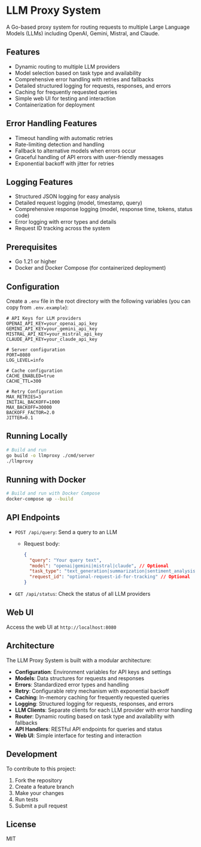 # LLM Proxy System

A Go-based proxy system for routing requests to multiple Large Language Models (LLMs) including OpenAI, Gemini, Mistral, and Claude.

## Features

- Dynamic routing to multiple LLM providers
- Model selection based on task type and availability
- Comprehensive error handling with retries and fallbacks
- Detailed structured logging for requests, responses, and errors
- Caching for frequently requested queries
- Simple web UI for testing and interaction
- Containerization for deployment

## Error Handling Features

- Timeout handling with automatic retries
- Rate-limiting detection and handling
- Fallback to alternative models when errors occur
- Graceful handling of API errors with user-friendly messages
- Exponential backoff with jitter for retries

## Logging Features

- Structured JSON logging for easy analysis
- Detailed request logging (model, timestamp, query)
- Comprehensive response logging (model, response time, tokens, status code)
- Error logging with error types and details
- Request ID tracking across the system

## Prerequisites

- Go 1.21 or higher
- Docker and Docker Compose (for containerized deployment)

## Configuration

Create a `.env` file in the root directory with the following variables (you can copy from `.env.example`):

```
# API Keys for LLM providers
OPENAI_API_KEY=your_openai_api_key
GEMINI_API_KEY=your_gemini_api_key
MISTRAL_API_KEY=your_mistral_api_key
CLAUDE_API_KEY=your_claude_api_key

# Server configuration
PORT=8080
LOG_LEVEL=info

# Cache configuration
CACHE_ENABLED=true
CACHE_TTL=300

# Retry Configuration
MAX_RETRIES=3
INITIAL_BACKOFF=1000
MAX_BACKOFF=30000
BACKOFF_FACTOR=2.0
JITTER=0.1
```

## Running Locally

```bash
# Build and run
go build -o llmproxy ./cmd/server
./llmproxy
```

## Running with Docker

```bash
# Build and run with Docker Compose
docker-compose up --build
```

## API Endpoints

- `POST /api/query`: Send a query to an LLM
  - Request body:
    ```json
    {
      "query": "Your query text",
      "model": "openai|gemini|mistral|claude", // Optional
      "task_type": "text_generation|summarization|sentiment_analysis|question_answering", // Optional
      "request_id": "optional-request-id-for-tracking" // Optional
    }
    ```

- `GET /api/status`: Check the status of all LLM providers

## Web UI

Access the web UI at `http://localhost:8080`

## Architecture

The LLM Proxy System is built with a modular architecture:

- **Configuration**: Environment variables for API keys and settings
- **Models**: Data structures for requests and responses
- **Errors**: Standardized error types and handling
- **Retry**: Configurable retry mechanism with exponential backoff
- **Caching**: In-memory caching for frequently requested queries
- **Logging**: Structured logging for requests, responses, and errors
- **LLM Clients**: Separate clients for each LLM provider with error handling
- **Router**: Dynamic routing based on task type and availability with fallbacks
- **API Handlers**: RESTful API endpoints for queries and status
- **Web UI**: Simple interface for testing and interaction

## Development

To contribute to this project:

1. Fork the repository
2. Create a feature branch
3. Make your changes
4. Run tests
5. Submit a pull request

## License

MIT
